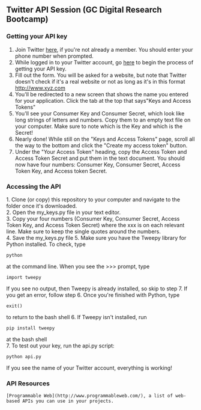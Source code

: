 ## Twitter API Session (GC Digital Research Bootcamp)

### Getting your API key

1. Join Twitter [here](https://twitter.com/signup?lang=en), if you're not already a member. You should enter your phone number when prompted. 
2. While logged in to your Twitter account, go [here](https://dev.twitter.com/apps/new) to begin the process of getting your API key.
3. Fill out the form. You will be asked for a website, but note that Twitter doesn't check if it's a real website or not as long as it's in this format http://www.xyz.com
4. You'll be redirected to a new screen that shows the name you entered for your application. Click the tab at the top that says"Keys and Access Tokens"
5. You'll see your Consumer Key and Consumer Secret, which look like long strings of letters and numbers. Copy them to an empty text file on your computer. Make sure to note which is the Key and which is the Secret!
6. Nearly done! While still on the "Keys and Access Tokens" page, scroll all the way to the bottom and click the "Create my access token" button.
7. Under the "Your Access Token" heading, copy the Access Token and Access Token Secret and put them in the text document. You should now  have four numbers: Consumer Key, Consumer Secret, Access Token Key, and Access token Secret.

### Accessing the API

1\. Clone (or copy) this repository to your computer and navigate to the folder once it's downloaded.  
2\. Open the my_keys.py file in your text editor.  
3\. Copy your four numbers (Consumer Key, Consumer Secret, Access Token Key, and Access Token Secret) where the xxx is on each relevant line. Make sure to keep the single quotes around the numbers.  
4\. Save the my_keys.py file
5\. Make sure you have the Tweepy library for Python installed. To check, type

	python

at the command line. When you see the >>> prompt, type

    import tweepy

 If you see no output, then Tweepy is already installed, so skip to step 7. If you get an error, follow step 6. Once you're finished with Python, type

    exit()

 to return to the bash shell
6\. If Tweepy isn't installed, run

	pip install tweepy

at the bash shell  
7\. To test out your key, run the api.py script:

	python api.py

If you see the name of your Twitter account, everything is working!




### API Resources

	[Programmable Web](http://www.programmableweb.com/), a list of web-based APIs you can use in your projects.
